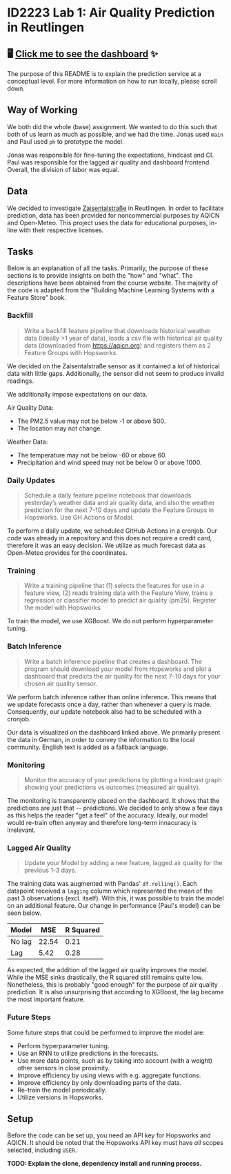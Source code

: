 # ID2223 Lab 1: Air Quality Prediction in Reutlingen

## 🖥️ [Click me to see the dashboard](https://arraying.github.io/Reutlingen/) ✨

The purpose of this README is to explain the prediction service at a conceptual level.
For more information on how to run locally, please scroll down.

## Way of Working

We both did the whole (base) assignment.
We wanted to do this such that both of us learn as much as possible, and we had the time.
Jonas used `main` and Paul used `ph` to prototype the model.

Jonas was responsible for fine-tuning the expectations, hindcast and CI.
Paul was responsible for the lagged air quality and dashboard frontend.
Overall, the division of labor was equal.

## Data

We decided to investigate [Zaisentalstraße](https://aqicn.org/station/@54451/) in Reutlingen.
In order to facilitate prediction, data has been provided for noncommercial purposes by AQICN and Open-Meteo.
This project uses the data for educational purposes, in-line with their respective licenses.

## Tasks

Below is an explanation of all the tasks.
Primarily, the purpose of these sections is to provide insights on both the "how" and "what".
The descriptions have been obtained from the course website.
The majority of the code is adapted from the "Building Machine Learning Systems with a Feature Store" book.

### Backfill

> Write a backfill feature pipeline that downloads historical weather data (ideally >1
year of data), loads a csv file with historical air quality data (downloaded from
https://aqicn.org) and registers them as 2 Feature Groups with Hopsworks.

We decided on the Zaisentalstraße sensor as it contained a lot of historical data with little gaps.
Additionally, the sensor did not seem to produce invalid readings.

We additionally impose expectations on our data.

Air Quality Data:
- The PM2.5 value may not be below -1 or above 500.
- The location may not change.

Weather Data:
- The temperature may not be below -60 or above 60.
- Precipitation and wind speed may not be below 0 or above 1000.

### Daily Updates

> Schedule a daily feature pipeline notebook that downloads yesterday’s weather
data and air quality data, and also the weather prediction for the next 7-10 days
and update the Feature Groups in Hopsworks. Use GH Actions or Modal.

To perform a daily update, we scheduled GitHub Actions in a cronjob. 
Our code was already in a repository and this does not require a credit card, therefore it was an easy decision.
We utilize as much forecast data as Open-Meteo provides for the coordinates.

### Training

> Write a training pipeline that (1) selects the features for use in a feature view, (2)
reads training data with the Feature View, trains a regression or classifier model to
predict air quality (pm25). Register the model with Hopsworks.

To train the model, we use XGBoost. 
We do not perform hyperparameter tuning.

### Batch Inference

> Write a batch inference pipeline that creates a dashboard. The program should
download your model from Hopsworks and plot a dashboard that predicts the air
quality for the next 7-10 days for your chosen air quality sensor.

We perform batch inference rather than online inference. 
This means that we update forecasts once a day, rather than whenever a query is made.
Consequently, our update notebook also had to be scheduled with a cronjob.

Our data is visualized on the dashboard linked above.
We primarily present the data in German, in order to convey the information to the local community.
English text is added as a fallback language.

### Monitoring

> Monitor the accuracy of your predictions by plotting a hindcast graph showing
your predictions vs outcomes (measured air quality).

The monitoring is transparently placed on the dashboard.
It shows that the predictions are just that -- predictions.
We decided to only show a few days as this helps the reader "get a feel" of the accuracy.
Ideally, our model would re-train often anyway and therefore long-term innacuracy is irrelevant.

### Lagged Air Quality

> Update your Model by adding a new feature, lagged air quality for the previous 1-3
days.

The training data was augmented with Pandas' `df.rolling()`.
Each datapoint received a `lagging` column which represented the mean of the past 3 observations (excl. itself).
With this, it was possible to train the model on an additional feature.
Our change in performance (Paul's model) can be seen below.

| Model  | MSE | R Squared |
|--------| --- | --- |
| No lag | 22.54 | 0.21 |
| Lag | 5.42 | 0.28 |

As expected, the addition of the lagged air quality improves the model.
While the MSE sinks drastically, the R squared still remains quite low.
Nonetheless, this is probably "good enough" for the purpose of air quality prediction.
It is also unsurprising that according to XGBoost, the lag became the most important feature.

### Future Steps

Some future steps that could be performed to improve the model are:
- Perform hyperparameter tuning.
- Use an RNN to utilize predictions in the forecasts.
- Use more data points, such as by taking into account (with a weight) other sensors in close proximity.
- Improve efficiency by using views with e.g. aggregate functions.
- Improve efficiency by only downloading parts of the data.
- Re-train the model periodically.
- Utilize versions in Hopsworks.

## Setup 

Before the code can be set up, you need an API key for Hopsworks and AQICN.
It should be noted that the Hopsworks API key must have _all_ scopes selected, including `USER`.

**TODO: Explain the clone, dependency install and running process.**
